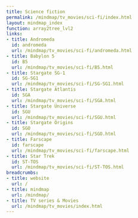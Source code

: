 ```yaml
---
title: Science fiction
permalink: /mindmap/tv_movies/sci-fi/index.html
layout: mindmap_index
function: array2tree_lvl2
links:
- title: Andromeda
  id: andromeda
  url: /mindmap/tv_movies/sci-fi/andromeda.html
- title: Babylon 5
  id: B5
  url: /mindmap/tv_movies/sci-fi/B5.html
- title: Stargate SG-1
  id: SG-SG1
  url: /mindmap/tv_movies/sci-fi/SG-SG1.html
- title: Stargate Atlantis
  id: SGA
  url: /mindmap/tv_movies/sci-fi/SGA.html
- title: Stargate Universe
  id: SGU
  url: /mindmap/tv_movies/sci-fi/SGU.html
- title: Stargate Origins
  id: SGO
  url: /mindmap/tv_movies/sci-fi/SGO.html
- title: Farscape
  id: farscape
  url: /mindmap/tv_movies/sci-fi/farscape.html
- title: Star Trek
  id: ST-TOS
  url: /mindmap/tv_movies/sci-fi/ST-TOS.html
breadcrumbs:
- title: website
  url: /
- title: mindmap
  url: /mindmap/
- title: TV series & Movies
  url: /mindmap/tv_movies/index.html
---
```

